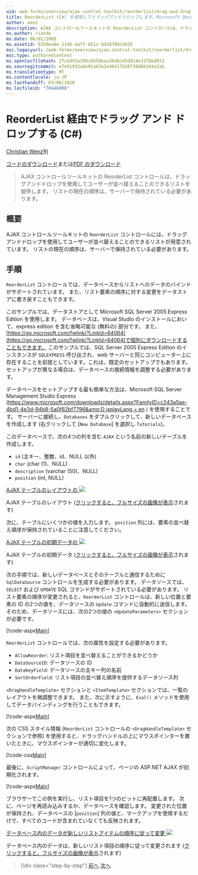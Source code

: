 ```yaml
---
uid: web-forms/overview/ajax-control-toolkit/reorderlist/drag-and-drop-via-reorderlist-cs
title: ReorderList (C#) を使用してドラッグアンドドロップします。Microsoft Docs
author: wenz
description: AJAX コントロールツールキットの ReorderList コントロールは、ドラッグアンドドロップを使用してユーザーが並べ替えることのできるリストを提供します。 リストの現在の順序は...
ms.author: riande
ms.date: 06/02/2008
ms.assetid: 6350ee8e-11d6-4aff-b51c-942878014835
msc.legacyurl: /web-forms/overview/ajax-control-toolkit/reorderlist/drag-and-drop-via-reorderlist-cs
msc.type: authoredcontent
ms.openlocfilehash: 2fc6d55a290cbb58bea36d8145d814e337bbd931
ms.sourcegitcommit: e7e91932a6e91a63e2e46417626f39d6b244a3ab
ms.translationtype: MT
ms.contentlocale: ja-JP
ms.lasthandoff: 03/06/2020
ms.locfileid: "78446008"
---
```

# <a name="drag-and-drop-via-reorderlist-c"></a>ReorderList 経由でドラッグ アンド ドロップする (C#)

[Christian Wenz](https://github.com/wenz)別

[コードのダウンロード](https://download.microsoft.com/download/9/3/f/93f8daea-bebd-4821-833b-95205389c7d0/ReorderList5.cs.zip)または[PDF のダウンロード](https://download.microsoft.com/download/2/d/c/2dc10e34-6983-41d4-9c08-f78f5387d32b/reorderlist5CS.pdf)

> AJAX コントロールツールキットの ReorderList コントロールは、ドラッグアンドドロップを使用してユーザーが並べ替えることのできるリストを提供します。 リストの現在の順序は、サーバーで保持されている必要があります。

## <a name="overview"></a>概要

AJAX コントロールツールキットの `ReorderList` コントロールには、ドラッグアンドドロップを使用してユーザーが並べ替えることのできるリストが用意されています。 リストの現在の順序は、サーバーで保持されている必要があります。

## <a name="steps"></a>手順

`ReorderList` コントロールでは、データベースからリストへのデータのバインドがサポートされています。 また、リスト要素の順序に対する変更をデータストアに書き戻すこともできます。

このサンプルでは、データストアとして Microsoft SQL Server 2005 Express Edition を使用します。 データベースは、Visual Studio のインストールにおいて、express edition を含む省略可能な (無料の) 部分です。 また、 [https://go.microsoft.com/fwlink/?LinkId=64064](https://go.microsoft.com/fwlink/?LinkId=64064)で個別にダウンロードすることもできます。 このサンプルでは、SQL Server 2005 Express Edition のインスタンスが `SQLEXPRESS` 呼び出され、web サーバーと同じコンピューター上に存在することを前提としています。これは、既定のセットアップでもあります。 セットアップが異なる場合は、データベースの接続情報を調整する必要があります。

データベースをセットアップする最も簡単な方法は、Microsoft SQL Server Management Studio Express ([https://www.microsoft.com/downloads/details.aspx?FamilyID=c243a5ae-4bd1-4e3d-94b8-5a0f62bf7796&amp;D isplayLang = en](https://www.microsoft.com/downloads/details.aspx?FamilyID=c243a5ae-4bd1-4e3d-94b8-5a0f62bf7796&amp;DisplayLang=en) ) を使用することです。 サーバーに接続し、`Databases` をダブルクリックして、新しいデータベースを作成します (右クリックして [`New Database`] を選択し `Tutorials`)。

このデータベースで、次の4つの列を含む `AJAX` という名前の新しいテーブルを作成します。

- `id` (主キー、整数、id、NULL 以外)
- `char` (char (1)、NULL)
- `description` (varchar (50)、NULL)
- `position` (int, NULL)

[AJAX テーブルのレイアウトの ![](drag-and-drop-via-reorderlist-cs/_static/image2.png)](drag-and-drop-via-reorderlist-cs/_static/image1.png)

AJAX テーブルのレイアウト ([クリックすると、フルサイズの画像が表示](drag-and-drop-via-reorderlist-cs/_static/image3.png)されます)

次に、テーブルにいくつかの値を入力します。 `position` 列には、要素の並べ替え順序が保持されていることに注意してください。

[AJAX テーブルの初期データの ![](drag-and-drop-via-reorderlist-cs/_static/image5.png)](drag-and-drop-via-reorderlist-cs/_static/image4.png)

AJAX テーブルの初期データ ([クリックすると、フルサイズの画像が表示](drag-and-drop-via-reorderlist-cs/_static/image6.png)されます)

次の手順では、新しいデータベースとそのテーブルと通信するために `SqlDataSource` コントロールを生成する必要があります。 データソースでは、`SELECT` および `UPDATE` SQL コマンドがサポートされている必要があります。 リスト要素の順序が変更されると、`ReorderList` コントロールは、新しい位置と要素の ID の2つの値を、データソースの `Update` コマンドに自動的に送信します。 そのため、データソースには、次の2つの値の `<UpdateParameters>` セクションが必要です。

[!code-aspx[Main](drag-and-drop-via-reorderlist-cs/samples/sample1.aspx)]

`ReorderList` コントロールでは、次の属性を設定する必要があります。

- `AllowReorder`: リスト項目を並べ替えることができるかどうか
- `DataSourceID`: データソースの ID
- `DataKeyField`: データソースの主キー列の名前
- `SortOrderField`: リスト項目の並べ替え順序を提供するデータソース列

`<DragHandleTemplate>` セクションと `<ItemTemplate>` セクションでは、一覧のレイアウトを微調整できます。 また、次に示すように、`Eval()` メソッドを使用してデータバインディングを行うこともできます。

[!code-aspx[Main](drag-and-drop-via-reorderlist-cs/samples/sample2.aspx)]

次の CSS スタイル情報 (`ReorderList` コントロールの `<DragHandleTemplate>` セクションで参照) を使用すると、ドラッグハンドルの上にマウスポインターを置いたときに、マウスポインターが適切に変化します。

[!code-css[Main](drag-and-drop-via-reorderlist-cs/samples/sample3.css)]

最後に、`ScriptManager` コントロールによって、ページの ASP.NET AJAX が初期化されます。

[!code-aspx[Main](drag-and-drop-via-reorderlist-cs/samples/sample4.aspx)]

ブラウザーでこの例を実行し、リスト項目を1つのビットに再配置します。 次に、ページを再読み込みするか、データベースを確認します。 変更された位置が保持され、データベースの [`position`] 列の値と、マークアップを使用するだけで、すべてのコードが含まれていなくても反映されます。

[データベース内のデータが新しいリストアイテムの順序に従って変更 ![](drag-and-drop-via-reorderlist-cs/_static/image8.png)](drag-and-drop-via-reorderlist-cs/_static/image7.png)

データベース内のデータは、新しいリスト項目の順序に従って変更されます ([クリックすると、フルサイズの画像が表示](drag-and-drop-via-reorderlist-cs/_static/image9.png)されます)

> [!div class="step-by-step"]
> [前へ](using-postbacks-with-reorderlist-cs.md)
> [次へ](using-postbacks-with-reorderlist-vb.md)
